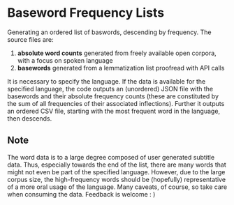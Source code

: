 # Baseword Frequency Lists
Generating an ordered list of baswords, descending by frequency. The source files are:

1. **absolute word counts** generated from freely available open corpora, with a focus on spoken language
2. **basewords** generated from a lemmatization list proofread with API calls

It is necessary to specify the language. If the data is available for the specified language, the code outputs an (unordered) JSON file with the basewords and their absolute frequency counts (these are constituted by the sum of all frequencies of their associated inflections). Further it outputs an ordered CSV file, starting with the most frequent word in the language, then descends.

## Note
The word data is to a large degree composed of user generated subtitle data. Thus, especially towards the end of the list, there are many words that might not even be part of the specified language. However, due to the large corpus size, the high-frequency words should be (hopefully) representative of a more oral usage of the language. Many caveats, of course, so take care when consuming the data. Feedback is welcome : )
